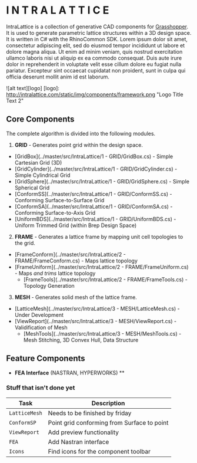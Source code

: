 # I N T R A L A T T I C E 

IntraLattice is a collection of generative CAD components for [Grasshopper](http://www.grasshopper3d.com/). It is used to generate parametric lattice structures within a 3D design space. It is written in C# with the RhinoCommon SDK. Lorem ipsum dolor sit amet, consectetur adipiscing elit, sed do eiusmod tempor incididunt ut labore et dolore magna aliqua. Ut enim ad minim veniam, quis nostrud exercitation ullamco laboris nisi ut aliquip ex ea commodo consequat. Duis aute irure dolor in reprehenderit in voluptate velit esse cillum dolore eu fugiat nulla pariatur. Excepteur sint occaecat cupidatat non proident, sunt in culpa qui officia deserunt mollit anim id est laborum.

![alt text][logo]
[logo]: http://intralattice.com/static/img/components/framework.png "Logo Title Text 2"

## Core Components

The complete algorithm is divided into the following modules.

1. **GRID** - Generates point grid within the design space.
  * [GridBox](../master/src/IntraLattice/1 - GRID/GridBox.cs) - Simple Cartesian Grid (3D)
  * [GridCylinder](../master/src/IntraLattice/1 - GRID/GridCylinder.cs) - Simple Cylindrical Grid
  * [GridSphere](../master/src/IntraLattice/1 - GRID/GridSphere.cs) - Simple Spherical Grid
  * [ConformSS](../master/src/IntraLattice/1 - GRID/ConformSS.cs) - Conforming Surface-to-Surface Grid
  * [ConformSA](../master/src/IntraLattice/1 - GRID/ConformSA.cs) - Conforming Surface-to-Axis Grid
  * [UniformBDS](../master/src/IntraLattice/1 - GRID/UniformBDS.cs) - Uniform Trimmed Grid (within Brep Design Space)

2. **FRAME** - Generates a lattice frame by mapping unit cell topologies to the grid.
  * [FrameConform](../master/src/IntraLattice/2 - FRAME/FrameConform.cs) - Maps lattice topology
  * [FrameUniform](../master/src/IntraLattice/2 - FRAME/FrameUniform.cs) - Maps *and trims* lattice topology
    * [FrameTools](../master/src/IntraLattice/2 - FRAME/FrameTools.cs) - Topology Generation

3. **MESH** - Generates solid mesh of the lattice frame.
  * [LatticeMesh](../master/src/IntraLattice/3 - MESH/LatticeMesh.cs) - Under Development
  * [ViewReport](../master/src/IntraLattice/3 - MESH/ViewReport.cs) - Validification of Mesh
    * [MeshTools](../master/src/IntraLattice/3 - MESH/MeshTools.cs) - Mesh Stitching, 3D Convex Hull, Data Structure

## Feature Components

  * **FEA Interface** (NASTRAN, HYPERWORKS)
**



### Stuff that isn't done yet

Task | Description 
--- | --- 
`LatticeMesh` | Needs to be finished by friday
`ConformSP` | Point grid conforming from Surface to point
`ViewReport` | Add preview functionality
`FEA` | Add Nastran interface
`Icons` | Find icons for the component toolbar
